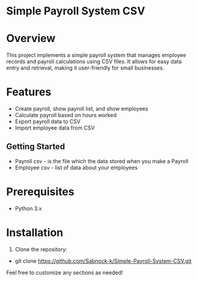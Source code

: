 # Simple Payroll System CSV

# Overview
This project implements a simple payroll system that manages employee records and payroll calculations using CSV files. It allows for easy data entry and retrieval, making it user-friendly for small businesses.

# Features
- Create payroll, show payroll list, and show employees
- Calculate payroll based on hours worked
- Export payroll data to CSV
- Import employee data from CSV

## Getting Started
- Payroll csv - is the file which the data stored when you make a Payroll
- Employee csv - list of data about your employees
# Prerequisites
- Python 3.x

# Installation
1. Clone the repository:
- git clone https://github.com/Sabnock-k/Simple-Payroll-System-CSV.git

Feel free to customize any sections as needed!
